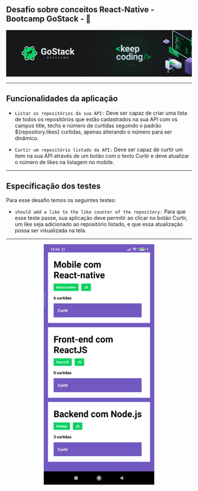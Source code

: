 ## Desafio sobre conceitos React-Native - Bootcamp GoStack - :calling:


<img src=".github/GoStack.png"/>

-----------------------------------------------


## Funcionalidades da aplicação

  *  ```Listar os repositórios da sua API:``` Deve ser capaz de criar uma lista de todos os repositórios que estão cadastrados na sua API com os campos title, techs e número de curtidas seguindo o padrão ${repository.likes} curtidas, apenas alterando o número para ser dinâmico.

  *  ```Curtir um repositório listado da API:``` Deve ser capaz de curtir um item na sua API através de um botão com o texto Curtir e deve atualizar o número de likes na listagem no mobile.

-----------------------------------------------

## Específicação dos testes

Para esse desafio temos os seguintes testes:

  *  ```should add a like to the like counter of the repository:``` Para que esse teste passe, sua aplicação deve permitir ao clicar no botão Curtir, um like seja adicionado ao repositório listado, e que essa atualização possa ser visualizada na tela.

-----------------------------------------------

<p align='center'>
<img src=".github/app.jpg" width='300'/>
</p>
